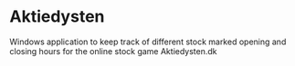 # Aktiedysten
Windows application to keep track of different stock marked opening and closing hours for the online stock game Aktiedysten.dk
